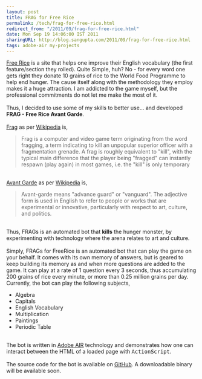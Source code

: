 ```yaml
---
layout: post
title: FRAG for Free Rice
permalink: /tech/frag-for-free-rice.html
redirect_from: "/2011/09/frag-for-free-rice.html"
date: Mon Sep 19 14:06:00 IST 2011
sharingURL: http://blog.sangupta.com/2011/09/frag-for-free-rice.html
tags: adobe-air my-projects
---
```


<a href="http://www.freerice.com">Free Rice</a> is a site that helps one improve their English vocabulary (the first feature/section they rolled). Quite Simple, huh? No - for every word one gets right they donate 10 grains of rice to the World Food Programme to help end hunger. The cause itself along with the methodology they employ makes it a huge attraction. I am addicted to the game myself, but the professional commitments do not let me make the most of it.
<br>
<br>Thus, I decided to use some of my skills to better use... and developed 
<b>FRAG - Free Rice Avant Garde</b>.
<br>
<br>
<a href="http://en.wikipedia.org/wiki/Frag_(video_gaming)">Frag</a> as per 
<a href="http://en.wikipedia.org">Wikipedia</a> is,
<br>
<blockquote>
    Frag is a computer and video game term originating from the word fragging, a term indicating to kill an unpopular superior officer with a fragmentation grenade. A frag is roughly equivalent to "kill", with the typical main difference that the player being "fragged" can instantly respawn (play again) in most games, i.e. the "kill" is only temporary
</blockquote>
<br>
<a href="http://en.wikipedia.org/wiki/Avant-garde">Avant Garde</a> as per 
<a href="http://en.wikipedia.org">Wikipedia</a> is,
<br>
<blockquote>
    Avant-garde means "advance guard" or "vanguard". The adjective form is used in English to refer to people or works that are experimental or innovative, particularly with respect to art, culture, and politics.
</blockquote>
<br>Thus, FRAGs is an automated bot that 
<b>kills</b> the hunger monster, by experimenting with technology where the arena relates to art and culture.
<br>
<br>Simply, FRAGs for FreeRice is an automated bot that can play the game on your behalf. It comes with its own memory of answers, but is geared to keep building its memory as and when more questions are added to the game. It can play at a rate of 1 question every 3 seconds, thus accumulating 200 grains of rice every minute, or more than 0.25 million grains per day. Currently, the bot can play the following subjects,
<br>
<ul>
    <li>Algebra</li>
    <li>Capitals</li>
    <li>English Vocabulary</li>
    <li>Multiplication</li>
    <li>Paintings</li>
    <li>Periodic Table</li>
</ul>
<br>The bot is written in 
<a href="http://get.adobe.com/air">Adobe AIR</a> technology and demonstrates how one can interact between the HTML of a loaded page with 
<tt>ActionScript</tt>.
<br>
<br>The source code for the bot is available on 
<a href="http://github.com/sangupta/frag">GitHub</a>. A downloadable binary will be available soon.
